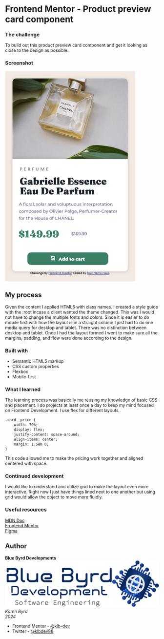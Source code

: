 # Frontend Mentor - Product preview card component

### The challenge
To build out this product preview card component and get it looking as close to the design as possible.

### Screenshot

![Product Preview Card](./images/Frontend%20Mentor%20Product%20preview%20card%20component.png)

## My process
Given the content I applied HTML5 with class names. I created a style guide with the :root incase a client wanted the theme changed. This was I would not have to change the multiple fonts and colors. Since it is easier to do mobile first with how the layout is in a straight column I just had to do one media query for desktop and tablet. There was no distinction between desktop and tablet. Once I had the layout formed I went to make sure all the margins, padding, and flow were done according to the design.

### Built with

- Semantic HTML5 markup
- CSS custom properties
- Flexbox
- Mobile-first


### What I learned

The learning process was basically me reusing my knowledge of basic CSS and placement. I do projects at least once a day to keep my mind focused on Frontend Development. I use flex for different layouts

```
.card__price {
    width: 70%;
    display: flex;
    justify-content: space-around;
    align-items: center;
    margin: 1.5em 0;
}

```
This code allowed me to make the pricing work together and aligned centered with space.


### Continued development

I would like to understand and utilize grid to make the layout even more interactive. Right now I just have things lined next to one another but using grid would allow the object to move more fluidly.


### Useful resources

[MDN Doc](https://developer.mozilla.org/en-US/docs/Web/CSS)
<br>
[Frontend Mentor](https://www.frontendmentor.io/)
<br>
[Figma](https://www.figma.com/)

## Author

**Blue Byrd Developments**
![Blue Byrd Development](./images/BBD-logo.png)
<br>
*Karen Byrd*
<br>
*2024*


- Frontend Mentor - [@klb-dev](https://www.frontendmentor.io/home)
- Twitter - [@klbdev88](https://twitter.com/klbdev88)
